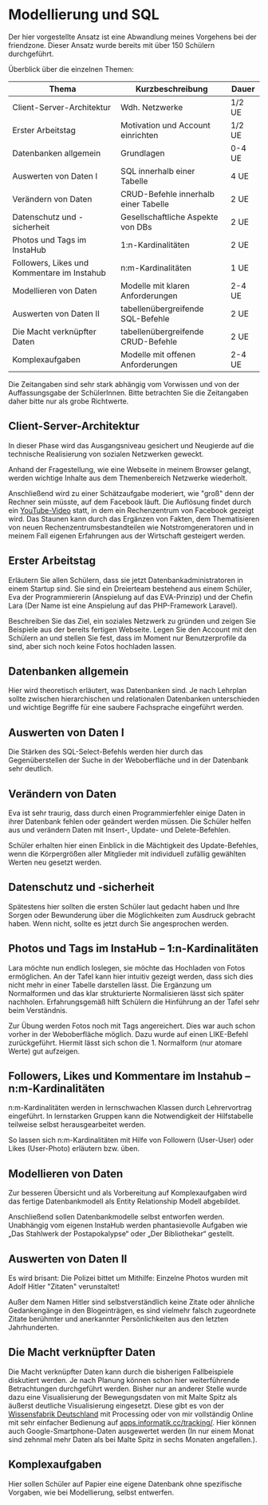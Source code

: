 # Modellierung und SQL

Der hier vorgestellte Ansatz ist eine Abwandlung meines Vorgehens bei der friendzone. Dieser Ansatz wurde bereits mit über 150 Schülern durchgeführt. 

Überblick über die einzelnen Themen:

| Thema                                       | Kurzbeschreibung                     | Dauer  |
| ------------------------------------------- | ------------------------------------ | ------ |
| Client-Server-Architektur                   | Wdh. Netzwerke                       | 1/2 UE |
| Erster Arbeitstag                           | Motivation und Account einrichten    | 1/2 UE |
| Datenbanken allgemein                       | Grundlagen                           | 0-4 UE |
| Auswerten von Daten I                       | SQL innerhalb einer Tabelle          | 4 UE   |
| Verändern von Daten                         | CRUD-Befehle innerhalb einer Tabelle | 2 UE   |
| Datenschutz und -sicherheit                 | Gesellschaftliche Aspekte von DBs    | 2 UE   |
| Photos und Tags im InstaHub                 | 1:n-Kardinalitäten                   | 2 UE   |
| Followers, Likes und Kommentare im Instahub | n:m-Kardinalitäten                   | 1 UE   |
| Modellieren von Daten                       | Modelle mit klaren Anforderungen     | 2-4 UE |
| Auswerten von Daten II                      | tabellenübergreifende SQL-Befehle    | 2 UE   |
| Die Macht verknüpfter Daten                 | tabellenübergreifende CRUD-Befehle   | 2 UE   |
| Komplexaufgaben                             | Modelle mit offenen Anforderungen    | 2-4 UE |

Die Zeitangaben sind sehr stark abhängig vom Vorwissen und von der Auffassungsgabe der SchülerInnen. Bitte betrachten Sie die Zeitangaben daher bitte nur als grobe Richtwerte.



## Client-Server-Architektur

In dieser Phase wird das Ausgangsniveau gesichert und Neugierde auf die technische Realisierung von sozialen Netzwerken geweckt.

Anhand der Fragestellung, wie eine Webseite in meinem Browser gelangt, werden wichtige Inhalte aus dem Themenbereich Netzwerke wiederholt.

Anschließend wird zu einer Schätzaufgabe moderiert, wie "groß" denn der Rechner sein müsste, auf dem Facebook läuft. Die Auflösung findet durch ein [YouTube-Video](https://youtu.be/_r97qdyQtIk?t=2m14s) statt, in dem ein Rechenzentrum von Facebook gezeigt wird. Das Staunen kann durch das Ergänzen von Fakten, dem Thematisieren von neuen Rechenzentrumsbestandteilen wie Notstromgeneratoren und in meinem Fall eigenen Erfahrungen aus der Wirtschaft gesteigert werden.

## Erster Arbeitstag

Erläutern Sie allen Schülern, dass sie jetzt Datenbankadministratoren in einem Startup sind. Sie sind ein Dreierteam bestehend aus einem Schüler, Eva der Programmiererin (Anspielung auf das EVA-Prinzip) und der Chefin Lara (Der Name ist eine Anspielung auf das PHP-Framework Laravel).

Beschreiben Sie das Ziel, ein soziales Netzwerk zu gründen und zeigen Sie Beispiele aus der bereits fertigen Webseite. Legen Sie den Account mit den Schülern an und stellen Sie fest, dass im Moment nur Benutzerprofile da sind, aber sich noch keine Fotos hochladen lassen. 

## Datenbanken allgemein

Hier wird theoretisch erläutert, was Datenbanken sind. Je nach Lehrplan sollte zwischen hierarchischen und relationalen Datenbanken unterschieden und wichtige Begriffe für eine saubere Fachsprache eingeführt werden.

## Auswerten von Daten I

Die Stärken des SQL-Select-Befehls werden hier durch das Gegenüberstellen der Suche in der Weboberfläche und in der Datenbank sehr deutlich.

## Verändern von Daten

Eva ist sehr traurig, dass durch einen Programmierfehler einige Daten in ihrer Datenbank fehlen oder geändert werden müssen. Die Schüler helfen aus und verändern Daten mit Insert-, Update- und Delete-Befehlen.

Schüler erhalten hier einen Einblick in die Mächtigkeit des Update-Befehles, wenn die Körpergrößen aller Mitglieder mit individuell zufällig gewählten Werten neu gesetzt werden. 

## Datenschutz und -sicherheit

Spätestens hier sollten die ersten Schüler laut gedacht haben und Ihre Sorgen oder Bewunderung über die Möglichkeiten zum Ausdruck gebracht haben. Wenn nicht, sollte es jetzt durch Sie angesprochen werden.

## Photos und Tags im InstaHub – 1:n-Kardinalitäten

Lara möchte nun endlich loslegen, sie möchte das Hochladen von Fotos ermöglichen. An der Tafel kann hier intuitiv gezeigt werden, dass sich dies nicht mehr in einer Tabelle darstellen lässt. Die Ergänzung um Normalformen und das klar strukturierte Normalisieren lässt sich später nachholen. Erfahrungsgemäß hilft Schülern die Hinführung an der Tafel sehr beim Verständnis.

Zur Übung werden Fotos noch mit Tags angereichert. Dies war auch schon vorher in der Weboberfläche möglich. Dazu wurde auf einen LIKE-Befehl zurückgeführt. Hiermit lässt sich schon die 1. Normalform (nur atomare Werte) gut aufzeigen.

## Followers, Likes und Kommentare im Instahub – n:m-Kardinalitäten

n:m-Kardinalitäten werden in lernschwachen Klassen durch Lehrervortrag eingeführt. In lernstarken Gruppen kann die Notwendigkeit der Hilfstabelle teilweise selbst herausgearbeitet werden.

So lassen sich n:m-Kardinalitäten mit Hilfe von Followern (User-User) oder Likes (User-Photo) erläutern bzw. üben.

## Modellieren von Daten

Zur besseren Übersicht und als Vorbereitung auf Komplexaufgaben wird das fertige Datenbankmodell als Entity Relationship Modell abgebildet.

Anschließend sollen Datenbankmodelle selbst entworfen werden. Unabhängig vom eigenen InstaHub werden phantasievolle Aufgaben wie „Das Stahlwerk der Postapokalypse“ oder „Der Bibliothekar“ gestellt.

## Auswerten von Daten II

Es wird brisant: Die Polizei bittet um Mithilfe: Einzelne Photos wurden mit Adolf Hitler "Zitaten" verunstaltet! 

Außer dem Namen Hitler sind selbstverständlich keine Zitate oder ähnliche Gedankengänge in den Blogeinträgen, es sind vielmehr falsch zugeordnete Zitate berühmter und anerkannter Persönlichkeiten aus den letzten Jahrhunderten.

## Die Macht verknüpfter Daten

Die Macht verknüpfter Daten kann durch die bisherigen Fallbeispiele diskutiert werden. Je nach Planung können schon hier weiterführende Betrachtungen durchgeführt werden. Bisher nur an anderer Stelle wurde dazu eine Visualisierung der Bewegungsdaten von mit Malte Spitz als äußerst deutliche Visualisierung eingesetzt. Diese gibt es von der [Wissensfabrik Deutschland](https://portal.wissensfabrik.de/portal/fep/de/dt.jsp?setCursor=1_554644_567437) mit Processing oder von mir vollständig Online mit sehr einfacher Bedienung auf [apps.informatik.cc/tracking/](https://apps.informatik.cc/tracking/). Hier können auch Google-Smartphone-Daten ausgewertet werden (In nur einem Monat sind zehnmal mehr Daten als bei Malte Spitz in sechs Monaten angefallen.). 

## Komplexaufgaben

Hier sollen Schüler auf Papier eine eigene Datenbank ohne spezifische Vorgaben, wie bei Modellierung, selbst entwerfen.